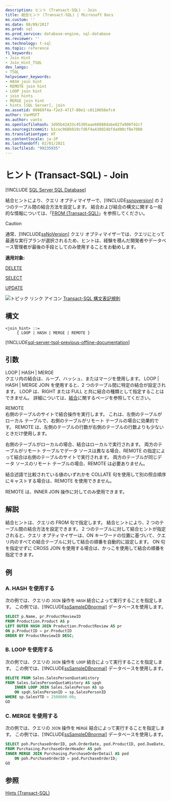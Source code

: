```yaml
---
description: ヒント (Transact-SQL) - Join
title: 結合ヒント (Transact-SQL) | Microsoft Docs
ms.custom: ''
ms.date: 08/09/2017
ms.prod: sql
ms.prod_service: database-engine, sql-database
ms.reviewer: ''
ms.technology: t-sql
ms.topic: reference
f1_keywords:
- Join Hint
- Join_Hint_TSQL
dev_langs:
- TSQL
helpviewer_keywords:
- HASH join hint
- REMOTE join hint
- LOOP join hint
- join hints
- MERGE join hint
- hints [SQL Server], join
ms.assetid: 09069f4a-f2e3-4717-80e1-c0110058efc4
author: VanMSFT
ms.author: vanto
ms.openlocfilehash: 3d95b42433c45305aae60888dabe827a900f42c7
ms.sourcegitcommit: b1cec968b919cfd6f4a438024bfdad00cf8e7080
ms.translationtype: HT
ms.contentlocale: ja-JP
ms.lasthandoff: 02/01/2021
ms.locfileid: "99235935"
---
```

# <a name="hints-transact-sql---join"></a>ヒント (Transact-SQL) - Join
[!INCLUDE [SQL Server SQL Database](../../includes/applies-to-version/sql-asdb.md)]

  結合ヒントにより、クエリ オプティマイザーで、[!INCLUDE[ssnoversion](../../includes/ssnoversion-md.md)] の 2 つのテーブル間の結合方法を設定します。 結合および結合の構文に関する一般的な情報については、「[FROM &#40;Transact-SQL&#41;](../../t-sql/queries/from-transact-sql.md)」を参照してください。  
  
> [!CAUTION]  
>  通常、[!INCLUDE[ssNoVersion](../../includes/ssnoversion-md.md)] クエリ オプティマイザーでは、クエリにとって最適な実行プランが選択されるため、ヒントは、経験を積んだ開発者やデータベース管理者が最後の手段としてのみ使用することをお勧めします。
  
 **適用対象:**  
  
 [DELETE](../../t-sql/statements/delete-transact-sql.md)  
  
 [SELECT](../../t-sql/queries/select-transact-sql.md)  
  
 [UPDATE](../../t-sql/queries/update-transact-sql.md)  
  
 ![トピック リンク アイコン](../../database-engine/configure-windows/media/topic-link.gif "トピック リンク アイコン") [Transact-SQL 構文表記規則](../../t-sql/language-elements/transact-sql-syntax-conventions-transact-sql.md)  
  
## <a name="syntax"></a>構文  
  
```syntaxsql
<join_hint> ::=   
     { LOOP | HASH | MERGE | REMOTE }  
```  
  
[!INCLUDE[sql-server-tsql-previous-offline-documentation](../../includes/sql-server-tsql-previous-offline-documentation.md)]

## <a name="arguments"></a>引数
 LOOP \| HASH \| MERGE  
 クエリ内の結合は、ループ、ハッシュ、またはマージを使用します。 LOOP | HASH | MERGE JOIN を使用すると、2 つのテーブル間に特定の結合が設定されます。 LOOP は、RIGHT または FULL と共に結合の種類として指定することはできません。 詳細については、[結合](../../relational-databases/performance/joins.md)に関するページを参照してください。
  
 REMOTE  
 右側のテーブルのサイトで結合操作を実行します。 これは、左側のテーブルがローカル テーブルで、右側のテーブルがリモート テーブルの場合に効果的です。 REMOTE は、左側のテーブルの行数が右側のテーブルの行数よりも少ないときだけ使用します。  
  
 右側のテーブルがローカルの場合、結合はローカルで実行されます。 両方のテーブルがリモート テーブルでデータ ソースは異なる場合、REMOTE の指定によって結合は右側のテーブルのサイトで実行されます。 両方のテーブルが同じデータ ソースのリモート テーブルの場合、REMOTE は必要ありません。  
  
 結合述語で比較されている値のいずれかを COLLATE 句を使用して別の照合順序にキャストする場合は、REMOTE を使用できません。  
  
 REMOTE は、INNER JOIN 操作に対してのみ使用できます。  
  
## <a name="remarks"></a>解説  
 結合ヒントは、クエリの FROM 句で指定します。 結合ヒントにより、2 つのテーブル間の結合方法を設定できます。 2 つのテーブルに対して結合ヒントが指定されると、クエリ オプティマイザーは、ON キーワードの位置に基づいて、クエリ内のすべての結合テーブルに対して結合の順番を自動的に設定します。 ON 句を指定せずに CROSS JOIN を使用する場合は、かっこを使用して結合の順番を指定できます。  
  
## <a name="examples"></a>例  
  
### <a name="a-using-hash"></a>A. HASH を使用する  
 次の例では、クエリの `JOIN` 操作を `HASH` 結合によって実行することを指定します。 この例では、[!INCLUDE[ssSampleDBnormal](../../includes/sssampledbnormal-md.md)] データベースを使用します。  
  
```sql
SELECT p.Name, pr.ProductReviewID  
FROM Production.Product AS p  
LEFT OUTER HASH JOIN Production.ProductReview AS pr  
ON p.ProductID = pr.ProductID  
ORDER BY ProductReviewID DESC;  
```  
  
### <a name="b-using-loop"></a>B. LOOP を使用する  
 次の例では、クエリの `JOIN` 操作を `LOOP` 結合によって実行することを指定します。 この例では、[!INCLUDE[ssSampleDBnormal](../../includes/sssampledbnormal-md.md)] データベースを使用します。  
  
```sql
DELETE FROM Sales.SalesPersonQuotaHistory   
FROM Sales.SalesPersonQuotaHistory AS spqh  
    INNER LOOP JOIN Sales.SalesPerson AS sp  
    ON spqh.SalesPersonID = sp.SalesPersonID  
WHERE sp.SalesYTD > 2500000.00;  
GO  
```  
  
### <a name="c-using-merge"></a>C. MERGE を使用する  
 次の例では、クエリの `JOIN` 操作を `MERGE` 結合によって実行することを指定します。 この例では、[!INCLUDE[ssSampleDBnormal](../../includes/sssampledbnormal-md.md)] データベースを使用します。  
  
```sql
SELECT poh.PurchaseOrderID, poh.OrderDate, pod.ProductID, pod.DueDate, poh.VendorID   
FROM Purchasing.PurchaseOrderHeader AS poh  
INNER MERGE JOIN Purchasing.PurchaseOrderDetail AS pod   
    ON poh.PurchaseOrderID = pod.PurchaseOrderID;  
GO  
```  
  
## <a name="see-also"></a>参照  
 [Hints &#40;Transact-SQL&#41;](../../t-sql/queries/hints-transact-sql.md)  
  
  
